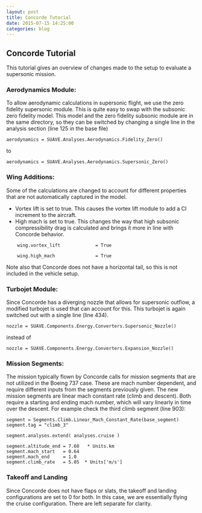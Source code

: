 ```yaml
---
layout: post
title: Concorde Tutorial
date: 2015-07-15 14:25:00
categories: blog
---
```


<link rel="stylesheet" href="//cdn.jsdelivr.net/highlight.js/8.6/styles/default.min.css">
<script src="//cdn.jsdelivr.net/highlight.js/8.6/highlight.min.js"></script>
<script>hljs.initHighlightingOnLoad();</script>

## Concorde Tutorial


This tutorial gives an overview of changes made to the setup to evaluate a supersonic mission.

### Aerodynamics Module:

To allow aerodynamic calculations in supersonic flight, we use the zero fidelity supersonic module. This is quite easy to swap with the subsonic zero fidelity model. This model and the zero fidelity subsonic module are in the same directory, so they can be switched by changing a single line in the analysis section (line 125 in the base file)

```
aerodynamics = SUAVE.Analyses.Aerodynamics.Fidelity_Zero()
```

to

```
aerodynamics = SUAVE.Analyses.Aerodynamics.Supersonic_Zero()
```

### Wing Additions:

Some of the calculations are changed to account for different properties that are not automatically captured in the model.

* Vortex lift is set to true. This causes the vortex lift module to add a Cl increment to the aircraft.
* High mach is set to true. This changes the way that high subsonic compressibility drag is calculated and brings it more in line with Concorde behavior.

```
    wing.vortex_lift             = True
```

```
    wing.high_mach               = True
```

Note also that Concorde does not have a horizontal tail, so this is not included in the vehicle setup.

### Turbojet Module:

Since Concorde has a diverging nozzle that allows for supersonic outflow, a modified turbojet is used that can account for this. This turbojet is again switched out with a single line (line 434).

```
nozzle = SUAVE.Components.Energy.Converters.Supersonic_Nozzle()
```

instead of 

```
nozzle = SUAVE.Components.Energy.Converters.Expansion_Nozzle()  
```

### Mission Segments:

The mission typically flown by Concorde calls for mission segments that are not utilized in the Boeing 737 case. These are mach number dependent, and require different inputs from the segments previously given. 
The new mission segments are linear mach constant rate (climb and descent). Both require a starting and ending mach number, which will vary linearly in time over the descent. For example check the third climb segment (line 903):


    segment = Segments.Climb.Linear_Mach_Constant_Rate(base_segment)
    segment.tag = "climb_3"
    
    segment.analyses.extend( analyses.cruise )
    
    segment.altitude_end = 7.60   * Units.km
    segment.mach_start   = 0.64
    segment.mach_end     = 1.0
    segment.climb_rate   = 5.05  * Units['m/s']

### Takeoff and Landing 

Since Concorde does not have flaps or slats, the takeoff and landing configurations are set to 0 for both. In this case, we are essentially flying the cruise configuration. There are left separate for clarity. 
